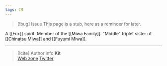 ```yaml
---
tags: CM
---
```

> [!bug] Issue
> This page is a stub, here as a reminder for later.

A [[Fox]] spirit. Member of the [[Miwa Family]]. "Middle" triplet sister of [[Chinatsu Miwa]] and [[Fuyumi Miwa]].

-----
> [!cite] Author info
> **Kit**\
> [Web zone](https://kitabe.link) [Twitter](https://twitter.com/Kerosyn_)